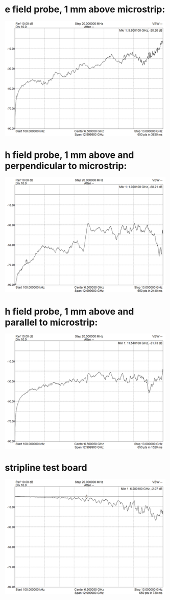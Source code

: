 # e field probe, 1 mm above microstrip:
![e-field probe](efield_probe_1mm_above_microstrip.png)

# h field probe, 1 mm above and perpendicular to microstrip:
![h-field probe, perp](h_probe_1mm_above_perp_to_microstrip.png)


# h field probe, 1 mm above and parallel to microstrip:
![h-field probe, parallel](h_probe_1mm_parallel_to_microstrip.png)

# stripline test board
![stripline_test_through](stripline_test_through.png)
